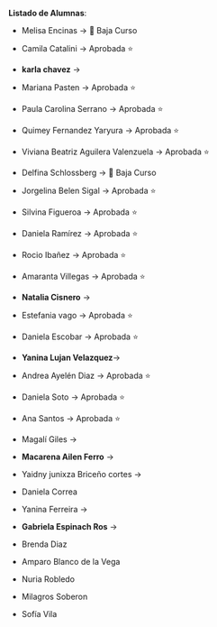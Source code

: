 **Listado de Alumnas**:

- Melisa Encinas -> 🔴 Baja Curso
- Camila Catalini -> Aprobada ⭐ 
- **karla chavez** -> 
- Mariana Pasten -> Aprobada ⭐ 

- Paula Carolina Serrano -> Aprobada ⭐
- Quimey Fernandez Yaryura -> Aprobada ⭐
- Viviana Beatriz Aguilera Valenzuela -> Aprobada ⭐
- Delfina Schlossberg -> 🔴 Baja Curso

- Jorgelina Belen Sigal -> Aprobada ⭐

- Silvina Figueroa -> Aprobada ⭐
- Daniela Ramírez -> Aprobada ⭐
- Rocio Ibañez -> Aprobada ⭐
- Amaranta Villegas -> Aprobada ⭐

- **Natalia Cisnero** -> 
- Estefania vago -> Aprobada ⭐
- Daniela Escobar -> Aprobada ⭐
- **Yanina Lujan Velazquez**-> 

- Andrea Ayelén Diaz -> Aprobada ⭐
- Daniela Soto -> Aprobada ⭐
- Ana Santos -> Aprobada ⭐
- Magalí Giles ->  

- **Macarena Ailen Ferro** -> 
- Yaidny junixza Briceño cortes ->
- Daniela Correa
- Yanina Ferreira ->  

- **Gabriela Espinach Ros** -> 
- Brenda Diaz
- Amparo Blanco de la Vega

- Nuria Robledo
- Milagros Soberon
- Sofía Vila
